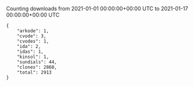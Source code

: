 
Counting downloads from 2021-01-01 00:00:00+00:00 UTC to 2021-01-17 00:00:00+00:00 UTC

```
{
    "arkode": 1,
    "cvode": 3,
    "cvodes": 1,
    "ida": 2,
    "idas": 1,
    "kinsol": 1,
    "sundials": 44,
    "clones": 2860,
    "total": 2913
}
```

